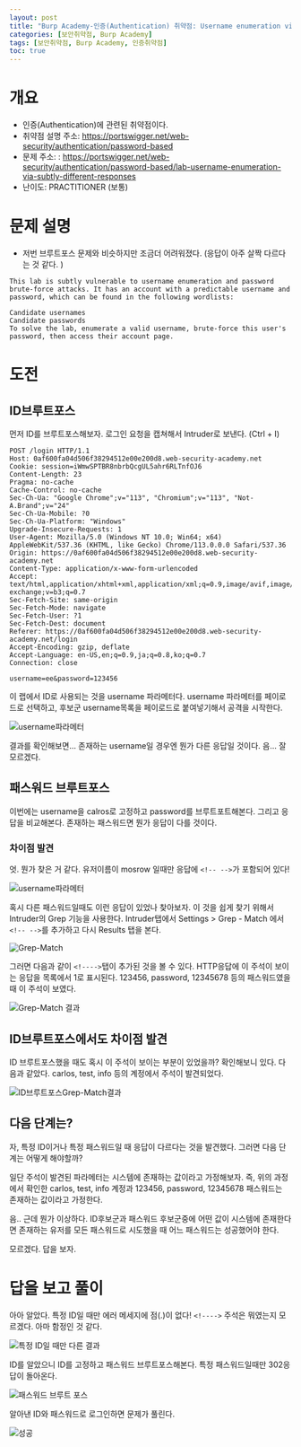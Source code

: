 ```yaml
---
layout: post
title: "Burp Academy-인증(Authentication) 취약점: Username enumeration via subtly different responses"
categories: [보안취약점, Burp Academy]
tags: [보안취약점, Burp Academy, 인증취약점]
toc: true
---
```


# 개요
- 인증(Authentication)에 관련된 취약점이다. 
- 취약점 설명 주소: https://portswigger.net/web-security/authentication/password-based
- 문제 주소: : https://portswigger.net/web-security/authentication/password-based/lab-username-enumeration-via-subtly-different-responses
- 난이도: PRACTITIONER (보통)

# 문제 설명
- 저번 브루트포스 문제와 비슷하지만 조금더 어려워졌다. (응답이 아주 살짝 다르다는 것 같다. )

```
This lab is subtly vulnerable to username enumeration and password brute-force attacks. It has an account with a predictable username and password, which can be found in the following wordlists:

Candidate usernames
Candidate passwords
To solve the lab, enumerate a valid username, brute-force this user's password, then access their account page.
```

# 도전 
## ID브루트포스 
먼저 ID를 브루트포스해보자. 로그인 요청을 캡쳐해서 Intruder로 보낸다. (Ctrl + I)

```http 
POST /login HTTP/1.1
Host: 0af600fa04d506f38294512e00e200d8.web-security-academy.net
Cookie: session=iWmwSPTBR8nbrbQcgUL5ahr6RLTnfOJ6
Content-Length: 23
Pragma: no-cache
Cache-Control: no-cache
Sec-Ch-Ua: "Google Chrome";v="113", "Chromium";v="113", "Not-A.Brand";v="24"
Sec-Ch-Ua-Mobile: ?0
Sec-Ch-Ua-Platform: "Windows"
Upgrade-Insecure-Requests: 1
User-Agent: Mozilla/5.0 (Windows NT 10.0; Win64; x64) AppleWebKit/537.36 (KHTML, like Gecko) Chrome/113.0.0.0 Safari/537.36
Origin: https://0af600fa04d506f38294512e00e200d8.web-security-academy.net
Content-Type: application/x-www-form-urlencoded
Accept: text/html,application/xhtml+xml,application/xml;q=0.9,image/avif,image/webp,image/apng,*/*;q=0.8,application/signed-exchange;v=b3;q=0.7
Sec-Fetch-Site: same-origin
Sec-Fetch-Mode: navigate
Sec-Fetch-User: ?1
Sec-Fetch-Dest: document
Referer: https://0af600fa04d506f38294512e00e200d8.web-security-academy.net/login
Accept-Encoding: gzip, deflate
Accept-Language: en-US,en;q=0.9,ja;q=0.8,ko;q=0.7
Connection: close

username=ee&password=123456
```

이 랩에서 ID로 사용되는 것을 username 파라메터다. username 파라메터를 페이로드로 선택하고, 후보군 username목록을 페이로드로 붙여넣기해서 공격을 시작한다. 

![username파라메터](/images/burp-academy-authn-4-1.png)

결과를 확인해보면... 존재하는 username일 경우엔 뭔가 다른 응답일 것이다. 음... 잘모르겠다. 

## 패스워드 브루트포스
이번에는 username을 calros로 고정하고 password를 브루트포트해본다. 그리고 응답을 비교해본다. 존재하는 패스워드면 뭔가 응답이 다를 것이다. 

### 차이점 발견 
엇. 뭔가 찾은 거 같다. 유저이름이 mosrow 일때만 응답에 `<!-- -->`가 포함되어 있다! 

![username파라메터](/images/burp-academy-authn-4-2.png)

혹시 다른 패스워드일때도 이런 응답이 있었나 찾아보자. 이 것을 쉽게 찾기 위해서 Intruder의 Grep 기능을 사용한다. Intruder탭에서 Settings > Grep - Match 에서 `<!-- -->`를 추가하고 다시 Results 탭을 본다. 

![Grep-Match ](/images/burp-academy-authn-4-3.png)

그러면 다음과 같이 `<!---->`탭이 추가된 것을 볼 수 있다. HTTP응답에 이 주석이 보이는 응답을 목록에서 1로 표시된다. 123456, password, 12345678 등의 패스워드였을 때 이 주석이 보였다. 

![Grep-Match 결과](/images/burp-academy-authn-4-4.png)


## ID브루트포스에서도 차이점 발견
ID 브루트포스했을 때도 혹시 이 주석이 보이는 부분이 있었을까? 확인해보니 있다. 다음과 같았다. carlos, test, info 등의 계정에서 주석이 발견되었다. 

![ID브루트포스Grep-Match결과](/images/burp-academy-authn-4-5.png)


## 다음 단계는?
자, 특정 ID이거나 특정 패스워드일 때 응답이 다르다는 것을 발견했다. 그러면 다음 단계는 어떻게 해야할까? 

일단 주석이 발견된 파라메터는 시스템에 존재하는 값이라고 가정해보자. 즉, 위의 과정에서 확인한 carlos, test, info 계정과 123456, password, 12345678 패스워드는 존재하는 값이라고 가정한다. 

음.. 근데 뭔가 이상하다. ID후보군과 패스워드 후보군중에 어떤 값이 시스템에 존재한다면 존재하는 유저를 모든 패스워드로 시도했을 때 어느 패스워드는 성공했어야 한다. 

모르겠다. 답을 보자. 

# 답을 보고 풀이 
아아 알았다. 특정 ID일 때만 에러 메세지에 점(.)이 없다! `<!---->` 주석은 뭐였는지 모르겠다. 아마 함정인 것 같다. 

![특정 ID일 때만 다른 결과](/images/burp-academy-authn-4-7.png)

ID를 알았으니 ID를 고정하고 패스워드 브루트포스해본다. 특정 패스워드일때만 302응답이 돌아온다. 

![패스워드 브루트 포스](/images/burp-academy-authn-4-8.png)

알아낸 ID와 패스워드로 로그인하면 문제가 풀린다. 

![성공](/images/burp-academy-authn-4-success.png)


